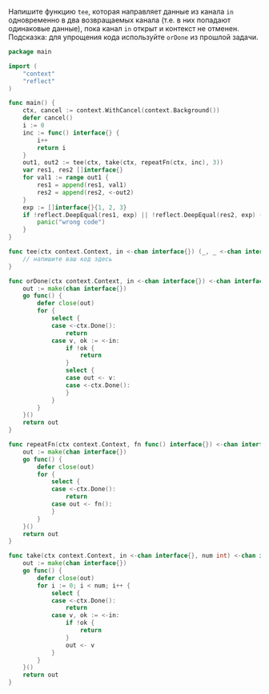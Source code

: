 Напишите функцию `tee`, которая направляет данные из канала `in` одновременно в два возвращаемых канала (т.е. в них попадают одинаковые данные), пока канал `in` открыт и контекст не отменен. Подсказка: для упрощения кода используйте `orDone` из прошлой задачи.

```go
package main

import (
	"context"
	"reflect"
)

func main() {
	ctx, cancel := context.WithCancel(context.Background())
	defer cancel()
	i := 0
	inc := func() interface{} {
		i++
		return i
	}
	out1, out2 := tee(ctx, take(ctx, repeatFn(ctx, inc), 3))
	var res1, res2 []interface{}
	for val1 := range out1 {
		res1 = append(res1, val1)
		res2 = append(res2, <-out2)
	}
	exp := []interface{}{1, 2, 3}
	if !reflect.DeepEqual(res1, exp) || !reflect.DeepEqual(res2, exp) {
		panic("wrong code")
	}
}

func tee(ctx context.Context, in <-chan interface{}) (_, _ <-chan interface{}) {
	// напишите ваш код здесь
}

func orDone(ctx context.Context, in <-chan interface{}) <-chan interface{} {
	out := make(chan interface{})
	go func() {
		defer close(out)
		for {
			select {
			case <-ctx.Done():
				return
			case v, ok := <-in:
				if !ok {
					return
				}
				select {
				case out <- v:
				case <-ctx.Done():
				}
			}
		}
	}()
	return out
}

func repeatFn(ctx context.Context, fn func() interface{}) <-chan interface{} {
	out := make(chan interface{})
	go func() {
		defer close(out)
		for {
			select {
			case <-ctx.Done():
				return
			case out <- fn():
			}
		}
	}()
	return out
}

func take(ctx context.Context, in <-chan interface{}, num int) <-chan interface{} {
	out := make(chan interface{})
	go func() {
		defer close(out)
		for i := 0; i < num; i++ {
			select {
			case <-ctx.Done():
				return
			case v, ok := <-in:
				if !ok {
					return
				}
				out <- v
			}
		}
	}()
	return out
}
```
